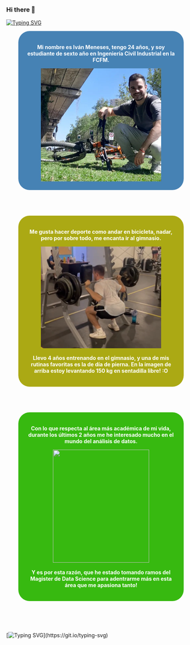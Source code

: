 ### Hi there 👋

[![Typing SVG](https://readme-typing-svg.herokuapp.com?font=Monaco&size=20&duration=2000&background=E4E4E400&lines=Hola!+Mi+nombre+es+Iván+Meneses;Soy+estudiante+de+Industrias)](https://git.io/typing-svg)


<div style="display:flex;justify-content:space-around;text-align:center;margin: 0 auto;border-radius:30px;">
 <div style="display:inline-block; width:400px;background-color:steelblue;color:white;font-weight:bold;padding:20px;border-radius:30px;">
    <p>
      Mi nombre es Iván Meneses, tengo 24 años, y soy estudiante de sexto año en Ingeniería Civil Industrial en la FCFM.
    </p>
 <img style="object-fit: cover; bottom:50px;" src="yo.png" width=80% height=300px />
   

 </div>
  
</div>
</div>
<br>
<br>
<br>
<br>

<div style="display:flex;justify-content:space-around;text-align:center;margin: 0 auto;">
 <div style="display:inline-block; width:400px;background-color:#ABA914;color:white;font-weight:bold;padding:20px;border-radius:30px;">
 <p >
        Me gusta hacer deporte como andar en bicicleta, nadar, pero por sobre todo, me encanta ir al gimnasio.
</p>
 <img style="object-fit: cover;" src= "yo2.png" width=80% height=270px />
   <p >
       Llevo 4 años entrenando en el gimnasio, y una de mis rutinas favoritas es la de día de pierna. En la imagen de arriba estoy levantando 150 kg en sentadilla libre! :O
   
   </p>

 </div>
  
</div>

<br>
<br>
<br>
<br>

<div style="display:flex;justify-content:space-around;text-align:center;margin: 0 auto;">
 <div style="display:inline-block; width:400px;background-color:#37B910;color:white;font-weight:bold;padding:20px;border-radius:30px;">
   <p >
       Con lo que respecta al área más académica de mi vida, durante los últimos 2 años me he interesado mucho en el mundo del análisis de datos.
   </p>
   <img src= "https://www.edureka.co/blog/wp-content/uploads/2018/08/Insurance-Leadspace-Aniamted.gif" width=80% height=300px />
   <p >
       Y es por esta razón, que he estado tomando ramos del Magister de Data Science para adentrarme más en esta área que me apasiona tanto!  </p>

 </div>
  
</div>
 <br>
 <br>
 <br>
 <br>

[![Typing SVG](https://readme-typing-svg.herokuapp.com?font=Monaco&size=20&duration=2000&background=E4E4E400&lines=Gracias+por+llegar+al+final!+:D;Saludos!)](https://git.io/typing-svg)
